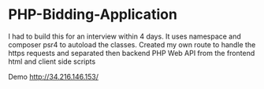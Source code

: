 # PHP-Bidding-Application
I had to build this for an interview within 4 days. It uses namespace and composer psr4 to autoload the classes. Created my own route to handle the https requests and separated then backend PHP Web API from the frontend html and client side scripts

Demo 
http://34.216.146.153/

